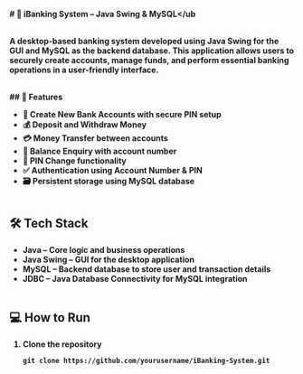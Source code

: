<b># 🏦 iBanking System – Java Swing & MySQL</ub<br><br>

A desktop-based banking system developed using **Java Swing** for the GUI and **MySQL** as the backend database. This application allows users to securely create accounts, manage funds, and perform essential banking operations in a user-friendly interface.


<br>## 📌 Features <br>

- 🔐 Create New Bank Accounts with secure PIN setup<br>
- 💰 Deposit and Withdraw Money<br>
- 💳 Money Transfer between accounts<br>
- 🧾 Balance Enquiry with account number<br>
- 🔁 PIN Change functionality<br>
- ✅ Authentication using Account Number & PIN<br>
- 🗃️ Persistent storage using MySQL database<br><br>

## 🛠️ Tech Stack<br>

- **Java** – Core logic and business operations<br>
- **Java Swing** – GUI for the desktop application<br>
- **MySQL** – Backend database to store user and transaction details<br>
- **JDBC** – Java Database Connectivity for MySQL integration<br><br>


## 💻 How to Run<br>

1. **Clone the repository**
   ```bash<br>
   git clone https://github.com/yourusername/iBanking-System.git
